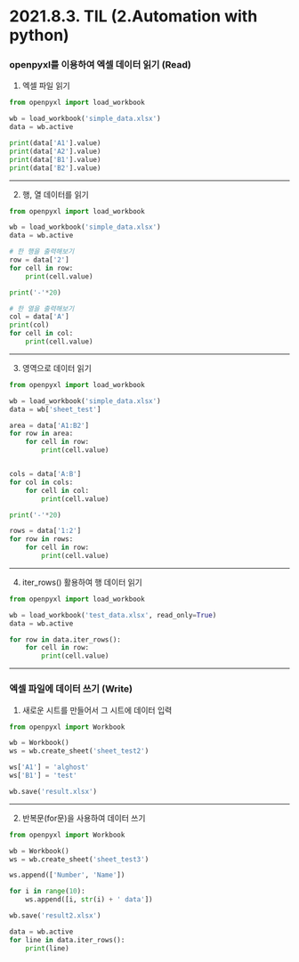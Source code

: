 # 2021.8.3. TIL (2.Automation with python)


### openpyxl를 이용하여 엑셀 데이터 읽기 (Read)
1. 엑셀 파일 읽기
```python
from openpyxl import load_workbook

wb = load_workbook('simple_data.xlsx')
data = wb.active

print(data['A1'].value)
print(data['A2'].value)
print(data['B1'].value)
print(data['B2'].value)
```
---

2. 행, 열 데이터를 읽기
```python
from openpyxl import load_workbook

wb = load_workbook('simple_data.xlsx')
data = wb.active

# 한 행을 출력해보기
row = data['2']
for cell in row:
    print(cell.value)

print('-'*20)

# 한 열을 출력해보기
col = data['A']
print(col)
for cell in col:
    print(cell.value)

```

---

 
3. 영역으로 데이터 읽기
```python
from openpyxl import load_workbook

wb = load_workbook('simple_data.xlsx')
data = wb['sheet_test']

area = data['A1:B2']
for row in area:
    for cell in row:
        print(cell.value)


cols = data['A:B']
for col in cols:
    for cell in col:
        print(cell.value)

print('-'*20)

rows = data['1:2']
for row in rows:
    for cell in row:
        print(cell.value)
```

---

4. iter_rows() 활용하여 행 데이터 읽기
```python
from openpyxl import load_workbook

wb = load_workbook('test_data.xlsx', read_only=True)
data = wb.active

for row in data.iter_rows():
    for cell in row:
        print(cell.value)
```

---


### 엑셀 파일에 데이터 쓰기 (Write)
1. 새로운 시트를 만들어서 그 시트에 데이터 입력
```python
from openpyxl import Workbook

wb = Workbook()
ws = wb.create_sheet('sheet_test2')

ws['A1'] = 'alghost'
ws['B1'] = 'test'

wb.save('result.xlsx')

```

---


2. 반복문(for문)을 사용하여 데이터 쓰기
```python
from openpyxl import Workbook

wb = Workbook()
ws = wb.create_sheet('sheet_test3')

ws.append(['Number', 'Name'])

for i in range(10):
    ws.append([i, str(i) + ' data'])

wb.save('result2.xlsx')

data = wb.active
for line in data.iter_rows():
    print(line)
```
